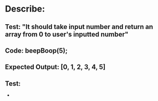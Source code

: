 # Describe: 

## Test: "It should take input number and return an array  from 0 to user's inputted number"
## Code: beepBoop(5);
## Expected Output: [0, 1, 2, 3, 4, 5]

## Test:  
* 